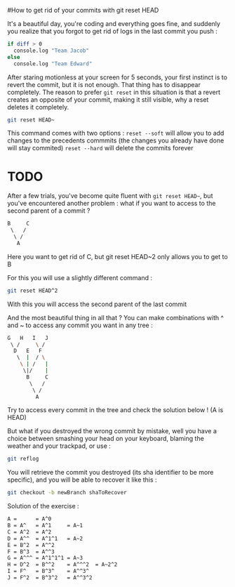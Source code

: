 #How to get rid of your commits with git reset HEAD

It's a beautiful day, you're coding and everything goes fine, and suddenly you
realize that you forgot to get rid of logs in the last commit you push :

```bash
if diff > 0
  console.log "Team Jacob"
else
  console.log "Team Edward"
```

After staring motionless at your screen for 5 seconds, your first instinct is
to revert the commit, but it is not enough. That thing has to disappear
completely.
The reason to prefer ```git reset``` in this situation is that a revert creates an opposite of your commit, making it still visible, why a reset deletes it completely.

```bash
git reset HEAD~
```

This command comes with two options :
```reset --soft``` will allow you to add changes to the precedents commmits (the changes you already have done will stay commited)
```reset --hard``` will delete the commits forever

# TODO

After a few trials, you've become quite fluent with ```git reset HEAD~```,
but you've encountered another problem : what if you want to access to the
second parent of a commit ?

```bash
B     C
 \   /
  \ /
   A
```
Here you want to get rid of C, but git reset HEAD~2 only allows you to get to B

For this you will use a slightly different command :

```bash
git reset HEAD^2
```
With this you will access the second parent of the last commit

And the most beautiful thing in all that ? You can make combinations with ^
and ~ to access any commit you want in any tree :

```bash
G   H   I   J
 \ /     \ /
  D   E   F
   \  |  / \
    \ | /   |
     \|/    |
      B     C
       \   /
        \ /
         A
```
Try to access every commit in the tree and check the solution below !
(A is HEAD)

But what if you destroyed the wrong commit by mistake, well you have a choice
between smashing your head on your keyboard, blaming the weather and your
trackpad, or use :

```bash
git reflog
```

You will retrieve the commit you destroyed (its sha identifier to be more specific), and you will be able to recover it like this :

```bash
git checkout -b newBranch shaToRecover
```

Solution of the exercise :
```bash
A =      = A^0
B = A^   = A^1     = A~1
C = A^2  = A^2
D = A^^  = A^1^1   = A~2
E = B^2  = A^^2
F = B^3  = A^^3
G = A^^^ = A^1^1^1 = A~3
H = D^2  = B^^2    = A^^^2  = A~2^2
I = F^   = B^3^    = A^^3^
J = F^2  = B^3^2   = A^^3^2
```

